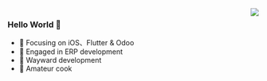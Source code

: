 <img align="right" src="https://github-readme-stats.vercel.app/api?username=HelloWorldImW&show_icons=true&icon_color=CE1D2D&text_color=718096&bg_color=ffffff&hide_title=true" />

### Hello World 👋

- :orange_book: Focusing on iOS、Flutter & Odoo
- :hammer: Engaged in ERP development
- :ram: Wayward development
- :meat_on_bone: Amateur cook
